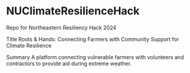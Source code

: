 # NUClimateResilienceHack
Repo for Northeastern Resiliency Hack 2024

Title
Roots & Hands: Connecting Farmers with Community Support for Climate Resilience

Summary
A platform connecting vulnerable farmers with volunteers and contractors to provide aid during extreme weather.
